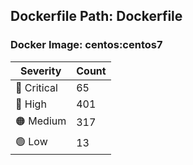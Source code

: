## Dockerfile Path: Dockerfile

### Docker Image: centos:centos7
| Severity | Count |
|----------|-------|
| 🛑 Critical | 65 |
| 🔴 High | 401 |
| 🟠 Medium | 317 |
| 🟢 Low | 13 |